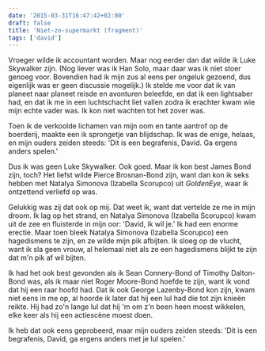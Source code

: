 ```yaml
---
date: '2015-03-31T16:47:42+02:00'
draft: false
title: 'Niet-zo-supermarkt (fragment)'
tags: ['david']
---
```


Vroeger wilde ik accountant worden. Maar nog eerder dan dat wilde ik Luke Skywalker zijn. (Nog liever was ik Han Solo, maar daar was ik niet stoer genoeg voor. Bovendien had ik mijn zus al eens per ongeluk gezoend, dus eigenlijk was er geen discussie mogelijk.) Ik stelde me voor dat ik van planeet naar planeet reisde en avonturen beleefde, en dat ik een lightsaber had, en dat ik me in een luchtschacht liet vallen zodra ik erachter kwam wie mijn echte vader was. Ik kon niet wachten tot het zover was.

Toen ik de verkoolde lichamen van mijn oom en tante aantrof op de boerderij, maakte een ik sprongetje van blijdschap. Ik was de enige, helaas, en mijn ouders zeiden steeds: 'Dit is een begrafenis, David. Ga ergens anders spelen.'

Dus ik was geen Luke Skywalker. Ook goed. Maar ik kon best James Bond zijn, toch? Het liefst wilde Pierce Brosnan-Bond zijn, want dan kon ik seks hebben met Natalya Simonova (Izabella Scorupco) uit *GoldenEye*, waar ik ontzettend verliefd op was.

Gelukkig was zij dat ook op mij. Dat weet ik, want dat vertelde ze me in mijn droom. Ik lag op het strand, en Natalya Simonova (Izabella Scorupco) kwam uit de zee en fluisterde in mijn oor: 'David, ik wil je.' Ik had een enorme erectie. Maar toen bleek Natalya Simonova (Izabella Scorupco) een hagedismens te zijn, en ze wilde mijn pik afbijten. Ik sloeg op de vlucht, want ik sla geen vrouw, al helemaal niet als ze een hagedismens blijkt te zijn dat m'n pik af wil bijten.

Ik had het ook best gevonden als ik Sean Connery-Bond of Timothy Dalton-Bond was, als ik maar niet Roger Moore-Bond hoefde te zijn, want ik vond dat hij een raar hoofd had. Dat ik ook George Lazenby-Bond kon zijn, kwam niet eens in me op, al hoorde ik later dat hij een lul had die tot zijn knieën reikte. Hij had zo'n lange lul dat hij 'm om z'n been heen moest wikkelen, elke keer als hij een actiescène moest doen.

Ik heb dat ook eens geprobeerd, maar mijn ouders zeiden steeds: 'Dit is een begrafenis, David, ga ergens anders met je lul spelen.'
